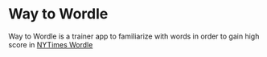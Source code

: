 # Way to Wordle

Way to Wordle is a trainer app to familiarize with words in order to gain high score in [NYTimes Wordle](https://www.nytimes.com/games/wordle/index.html)
 
